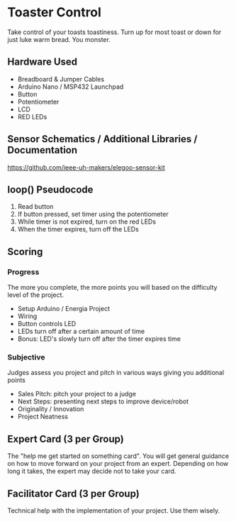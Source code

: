 # Toaster Control
Take control of your toasts toastiness. Turn up for most toast or down for just luke warm bread. You monster.

## Hardware Used
- Breadboard & Jumper Cables
- Arduino Nano / MSP432 Launchpad
- Button
- Potentiometer
- LCD
- RED LEDs

## Sensor Schematics / Additional Libraries / Documentation
https://github.com/ieee-uh-makers/elegoo-sensor-kit

## loop() Pseudocode
1. Read button
2. If button pressed, set timer using the potentiometer
3. While timer is not expired, turn on the red LEDs
4. When the timer expires, turn off the LEDs

## Scoring

### Progress
The more you complete, the more points you will based on the difficulty level of the project.
- Setup Arduino / Energia Project
- Wiring
- Button controls LED
- LEDs turn off after a certain amount of time
- Bonus: LED's slowly turn off after the timer expires time

### Subjective
Judges assess you project and pitch in various ways giving you additional points
- Sales Pitch: pitch your project to a judge
- Next Steps: presenting next steps to improve device/robot
- Originality / Innovation
- Project Neatness

## Expert Card (3 per Group)
The "help me get started on something card". You will get general guidance on how to move forward on your project from an expert. Depending on how long it takes, the expert may decide not to take your card.

## Facilitator Card (3 per Group)
Technical help with the implementation of your project. Use them wisely.
